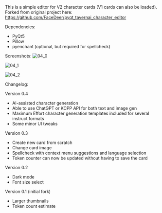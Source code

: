 This is a simple editor for V2 character cards (V1 cards can also be loaded).  Forked from original project here: https://github.com/FaceDeer/pyqt_tavernai_character_editor

Dependencies:

* PyQt5
* Pillow
* pyenchant (optional, but required for spellcheck)

Screenshots:
![04_0](https://github.com/user-attachments/assets/85f9de88-8429-40ee-9d4d-b58730b7247a)

![04_1](https://github.com/user-attachments/assets/f671b9d8-4867-4f97-ac9f-9a3b7a864469)

![04_2](https://github.com/user-attachments/assets/304f87b0-814a-4034-af0d-e01ef91274b6)



Changelog:

Version 0.4
* AI-assisted character generation
* Able to use ChatGPT or KCPP API for both text and image gen
* Maximum Effort character generation templates included for several instruct formats
* Some minor UI tweaks

Version 0.3
* Create new card from scratch
* Change card image
* Spellcheck with context menu suggestions and language selection
* Token counter can now be updated without having to save the card

Version 0.2
* Dark mode
* Font size select

Version 0.1 (initial fork)
* Larger thumbnails
* Token count estimate
